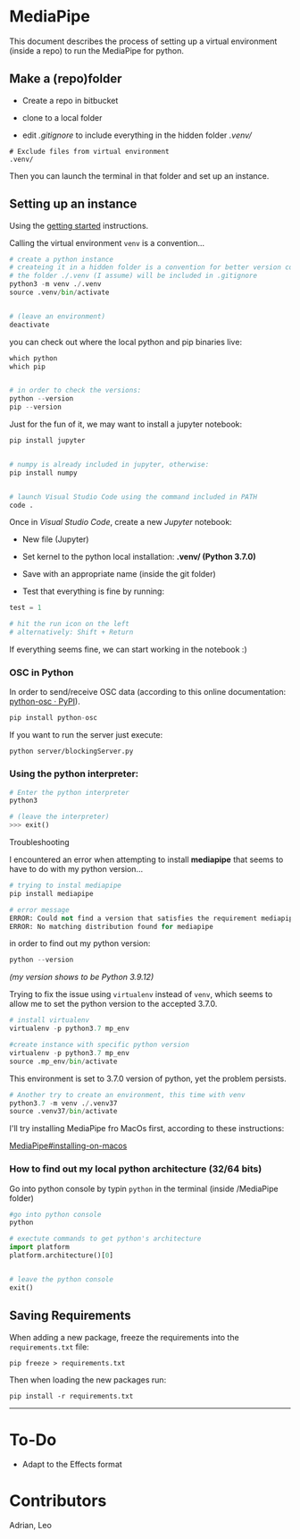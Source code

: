 # MediaPipe

This document describes the process of setting up a virtual environment (inside a repo) to run the MediaPipe for python.

## Make a (repo)folder

- Create a repo in bitbucket

- clone to a local folder

- edit *.gitignore* to include everything in the hidden folder *.venv/*

```
# Exclude files from virtual environment
.venv/
```

Then you can launch the terminal in that folder and set up an instance.

## Setting up an instance

Using the [getting started](https://google.github.io/mediapipe/getting_started/python) instructions. 

Calling the virtual environment `venv` is a convention...

```python
# create a python instance
# createing it in a hidden folder is a convention for better version control.
# the folder ./.venv (I assume) will be included in .gitignore
python3 -m venv ./.venv
source .venv/bin/activate


# (leave an environment)
deactivate
```

you can check out where the local python and pip binaries live:

```python
which python
which pip


# in order to check the versions:
python --version
pip --version
```

Just for the fun of it, we may want to install a jupyter notebook:

```python
pip install jupyter


# numpy is already included in jupyter, otherwise:
pip install numpy


# launch Visual Studio Code using the command included in PATH
code .
```

Once in *Visual Studio Code*, create a new *Jupyter* notebook:

- New file (Jupyter)

- Set kernel to the python local installation: **.venv/ (Python 3.7.0)**

- Save with an appropriate name (inside the git folder)

- Test that everything is fine by running:

```python
test = 1

# hit the run icon on the left
# alternatively: Shift + Return
```

If everything seems fine, we can start working in the notebook :)



### OSC in Python

In order to send/receive OSC data (according to this online documentation: [python-osc · PyPI](https://pypi.org/project/python-osc/)).

```python
pip install python-osc
```

If you want to run the server just execute:
```
python server/blockingServer.py
```



### Using the python interpreter:

```python
# Enter the python interpreter
python3

# (leave the interpreter)
>>> exit()
```

Troubleshooting

I encountered an error when attempting to install **mediapipe** that seems to have to do with my python version...

```python
# trying to instal mediapipe
pip install mediapipe

# error message
ERROR: Could not find a version that satisfies the requirement mediapipe (from versions: none)
ERROR: No matching distribution found for mediapipe
```

in order to find out my python version:

```python
python --version
```

*(my version shows to be Python 3.9.12)*

Trying to fix the issue using `virtualenv` instead of `venv`, which seems to allow me to set the python version to the accepted 3.7.0.

```python
# install virtualenv
virtualenv -p python3.7 mp_env

#create instance with specific python version
virtualenv -p python3.7 mp_env
source .mp_env/bin/activate
```

This environment is set to 3.7.0 version of python, yet the problem persists.

```python
# Another try to create an environment, this time with venv
python3.7 -m venv ./.venv37
source .venv37/bin/activate
```

I'll try installing MediaPipe fro MacOs first, according to these instructions:

[MediaPipe#installing-on-macos](https://google.github.io/mediapipe/getting_started/install.html#installing-on-macos)

### How to find out my local python architecture (32/64 bits)

Go into python console by typin `python` in the terminal (inside /MediaPipe folder)

```python
#go into python console
python

# exectute commands to get python's architecture
import platform
platform.architecture()[0]


# leave the python console
exit()
```

## Saving Requirements

When adding a new package, freeze the requirements into the `requirements.txt` file:
```
pip freeze > requirements.txt
```

Then when loading the new packages run:
```
pip install -r requirements.txt
```



____

# To-Do

- Adapt to the Effects format


# Contributors

Adrian,
Leo